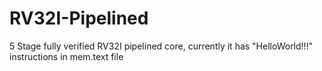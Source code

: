 # RV32I-Pipelined

5 Stage fully verified RV32I pipelined core, currently it has "HelloWorld!!!" instructions in mem.text file 
